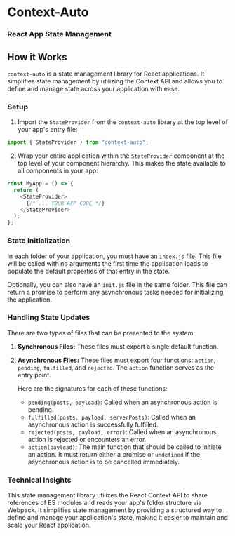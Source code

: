 # Context-Auto 

### React App State Management

## How it Works

`context-auto` is a state management library for React applications. It simplifies state management by utilizing the Context API and allows you to define and manage state across your application with ease.

### Setup

1. Import the `StateProvider` from the `context-auto` library at the top level of your app's entry file:

```javascript
import { StateProvider } from "context-auto";
```

2. Wrap your entire application within the `StateProvider` component at the top level of your component hierarchy. This makes the state available to all components in your app:

```javascript
const MyApp = () => {
  return (
    <StateProvider>
      {/* ... YOUR APP CODE */}
    </StateProvider>
  );
};
```

### State Initialization

In each folder of your application, you must have an `index.js` file. This file will be called with no arguments the first time the application loads to populate the default properties of that entry in the state.

Optionally, you can also have an `init.js` file in the same folder. This file can return a promise to perform any asynchronous tasks needed for initializing the application.

### Handling State Updates

There are two types of files that can be presented to the system:

1. **Synchronous Files:** These files must export a single default function.

2. **Asynchronous Files:** These files must export four functions: `action`, `pending`, `fulfilled`, and `rejected`. The `action` function serves as the entry point.

   Here are the signatures for each of these functions:

   - `pending(posts, payload)`: Called when an asynchronous action is pending.
   - `fulfilled(posts, payload, serverPosts)`: Called when an asynchronous action is successfully fulfilled.
   - `rejected(posts, payload, error)`: Called when an asynchronous action is rejected or encounters an error.
   - `action(payload)`: The main function that should be called to initiate an action. It must return either a promise or `undefined` if the asynchronous action is to be cancelled immediately.

### Technical Insights

This state management library utilizes the React Context API to share references of ES modules and reads your app's folder structure via Webpack. It simplifies state management by providing a structured way to define and manage your application's state, making it easier to maintain and scale your React application.